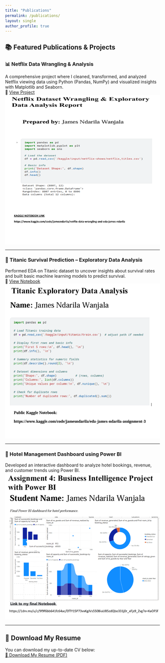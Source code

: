 ```yaml
---
title: "Publications"
permalink: /publications/
layout: single
author_profile: true
---
```


## 📚 Featured Publications & Projects

### 📊 Netflix Data Wrangling & Analysis
A comprehensive project where I cleaned, transformed, and analyzed Netflix viewing data using Python (Pandas, NumPy) and visualized insights with Matplotlib and Seaborn.  
🔗 [View Project](#)  
![Netflix Project Screenshot](/assets/images/netflix_project.jpg)

---

### 🚢 Titanic Survival Prediction – Exploratory Data Analysis
Performed EDA on Titanic dataset to uncover insights about survival rates and built basic machine learning models to predict survival.  
🔗 [View Notebook](#)  
![Titanic Project Screenshot](/assets/images/titanic_analysis.jpg)

---

### 🏨 Hotel Management Dashboard using Power BI
Developed an interactive dashboard to analyze hotel bookings, revenue, and customer trends using Power BI.  
![Hotel Dashboard Screenshot](/assets/images/hotel_dashboard.jpg)

---

## 📄 Download My Resume
You can download my up-to-date CV below:  
[📄 Download My Resume (PDF)](/assets/James-Ndarila-CV.pdf)
